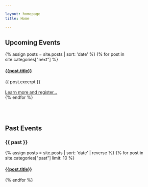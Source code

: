 ```yaml
---

layout: homepage
title: Home

---
```


## Upcoming Events

<a name="{{ next | slugize }}"></a>
{% assign posts = site.posts | sort: 'date' %}
{% for post in site.categories["next"] %}
  <article class="archive-item">
    <h4><a href="{{ site.baseurl }}{{ post.url }}">{{post.title}}</a></h4>
    {{ post.excerpt }}
  </article>
  
  <br />
  <a href="{{ site.baseurl }}{{ post.url }}">Learn more and register...</a>

<br />
{% endfor %}

<br />
<br />

<script charset="utf-8" type="text/javascript" src="//js.hsforms.net/forms/embed/v2.js"></script>
<script>
  hbspt.forms.create({
    portalId: "48052701",
    formId: "8d1eced9-d6fc-4e06-95f4-f76f736ed257",
    region: "na1"
  });
</script>

<br />
<br />

## Past Events

<h3 class="category-head">{{ past }}</h3>
<a name="{{ past | slugize }}"></a>
{% assign posts = site.posts | sort: 'date' | reverse %}
{% for post in site.categories["past"] limit: 10 %}
  <article class="archive-item">
    <h4><a href="{{ site.baseurl }}{{ post.url }}">{{post.title}}</a></h4>
  </article>
{% endfor %}
